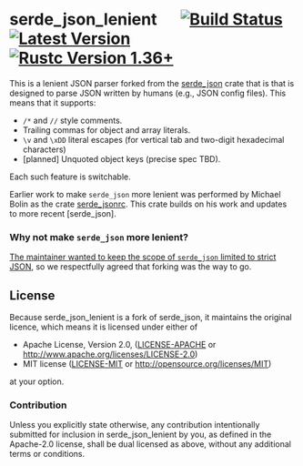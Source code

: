 # serde_json_lenient &emsp; [![Build Status]][actions] [![Latest Version]][crates.io] [![Rustc Version 1.36+]][rustc]

[Build Status]: https://img.shields.io/github/actions/workflow/status/google/serde_json_lenient/ci.yml?branch=master
[actions]: https://github.com/google/serde_json_lenient/actions?query=branch%3Amaster
[Latest Version]: https://img.shields.io/crates/v/serde_json_lenient.svg
[crates.io]: https://crates.io/crates/serde\_json\_lenient
[Rustc Version 1.36+]: https://img.shields.io/badge/rustc-1.36+-lightgray.svg
[rustc]: https://blog.rust-lang.org/2019/07/04/Rust-1.36.0.html

This is a lenient JSON parser forked from the
[serde_json](https://crates.io/crates/serde_json) crate
that is that is designed to parse JSON written by humans
(e.g., JSON config files). This means that it supports:

- `/*` and `//` style comments.
- Trailing commas for object and array literals.
- `\v` and `\xDD` literal escapes (for vertical tab and
  two-digit hexadecimal characters)
- [planned] Unquoted object keys (precise spec TBD).

Each such feature is switchable.

Earlier work to make `serde_json` more lenient was performed
by Michael Bolin as the crate [serde_jsonrc](https://docs.rs/serde_jsonrc/latest/serde_jsonrc/).
This crate builds on his work and updates to more recent [serde_json].

### Why not make `serde_json` more lenient?

[The maintainer wanted to keep the
scope of `serde_json` limited to strict JSON](https://github.com/dtolnay/request-for-implementation/issues/24),
so we respectfully agreed that forking was the way to go.

## License

Because serde_json_lenient is a fork of serde_json, it maintains the original licence,
which means it is licensed under either of

- Apache License, Version 2.0, ([LICENSE-APACHE](LICENSE-APACHE) or
  http://www.apache.org/licenses/LICENSE-2.0)
- MIT license ([LICENSE-MIT](LICENSE-MIT) or
  http://opensource.org/licenses/MIT)

at your option.

### Contribution

Unless you explicitly state otherwise, any contribution intentionally submitted
for inclusion in serde_json_lenient by you, as defined in the Apache-2.0 license, shall
be dual licensed as above, without any additional terms or conditions.
